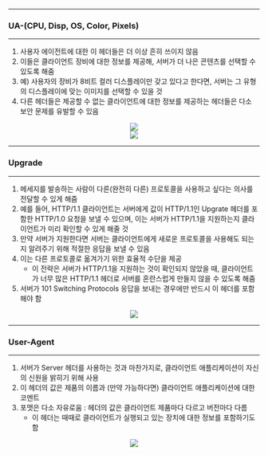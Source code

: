 -----
### UA-(CPU, Disp, OS, Color, Pixels)
-----
1. 사용자 에이전트에 대한 이 헤더들은 더 이상 흔히 쓰이지 않음
2. 이들은 클라이언트 장비에 대한 정보를 제공해, 서버가 더 나은 콘텐츠를 선택할 수 있도록 해줌
3. 예) 사용자의 장비가 8비트 컬러 디스플레이만 갖고 있다고 한다면, 서버는 그 유형의 디스플레이에 맞는 이미지를 선택할 수 있을 것
4. 다른 헤더들은 제공할 수 없는 클라이언트에 대한 정보를 제공하는 헤더들은 다소 보안 문제를 유발할 수 있음
<div align="center">
<img src="https://github.com/user-attachments/assets/49ad49dc-c6a1-4ef0-bdeb-aa7e0ea36df2">
</div>

<div align="center">
<img src="https://github.com/user-attachments/assets/4c8d0f6e-5db7-4625-b06e-e91397244bd8">
</div>

-----
### Upgrade
-----
1. 메세지를 발송하는 사람이 다른(완전히 다른) 프로토콜을 사용하고 싶다는 의사를 전달할 수 있게 해줌
2. 예를 들어, HTTP/1.1 클라이언트는 서버에게 값이 HTTP/1.1인 Upgrate 헤더를 포함한 HTTP/1.0 요청을 보낼 수 있으며, 이는 서버가 HTTP/1.1을 지원하는지 클라이언트가 미리 확인할 수 있게 해줄 것
3. 만약 서버가 지원한다면 서버는 클라이언트에게 새로운 프로토콜을 사용해도 되는지 알려주기 위해 적절한 응답을 보낼 수 있음
4. 이는 다른 프로토콜로 옮겨가기 위한 효율적 수단을 제공
   - 이 전략은 서버가 HTTP/1.1을 지원하는 것이 확인되지 않았을 때, 클라이언트가 너무 많은 HTTP/1.1 헤더로 서버를 혼란스럽게 만들지 않을 수 있도록 해줌
5. 서버가 101 Switching Protocols 응답을 보내는 경우에만 반드시 이 헤더를 포함해야 함
<div align="center">
<img src="https://github.com/user-attachments/assets/a41078b1-8604-486e-9a98-bdcfa1cb43d2">
</div>

-----
### User-Agent
-----
1. 서버가 Server 헤더를 사용하는 것과 마찬가지로, 클라이언트 애플리케이션이 자신의 신원을 밝히기 위해 사용
2. 이 헤더의 값은 제품의 이름과 (만약 가능하다면) 클라이언트 애플리케이션에 대한 코멘트
3. 포맷은 다소 자유로움 : 헤더의 값은 클라이언트 제품마다 다르고 버전마다 다름
   - 이 헤더는 때때로 클라이언트가 실행되고 있는 장치에 대한 정보를 포함하기도 함
<div align="center">
<img src="https://github.com/user-attachments/assets/eba64cdf-da67-49df-af7a-c24581264e53">
</div>

